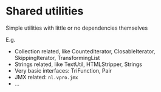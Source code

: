 # Shared utilities

Simple utilities with little or no dependencies themselves

E.g. 
- Collection related, like CountedIterator, ClosableIterator, SkippingIterator, TransformingList
- Strings related, like TextUtil, HTMLStripper, Strings
- Very basic interfaces: TriFunction, Pair
- JMX related: `nl.vpro.jmx`
- ...
